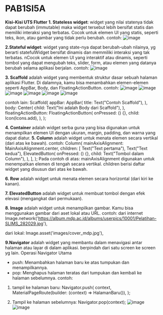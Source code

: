 # PAB1SI5A
**Kisi-Kisi UTS Flutter**
**1. Stateless widget**: widget yang nilai statenya tidak dapat berubah (immutable) maka widget tersebut lebih bersifat statis dan memiliki interaksi yang terbatas. Cocok untuk elemen UI yang statis, seperti teks, ikon, atau gambar yang tidak perlu berubah.
contoh:
![image](https://github.com/user-attachments/assets/dc1ad633-9f0f-42b9-b69d-61e9adddb1f9)

**2.Stateful widget**: widget yang state-nya dapat berubah-ubah nilainya, yg berarti statefulWidget bersifat dinamis dan memmiliki interaksi yang tak terbatas. nCocok untuk elemen UI yang interaktif atau dinamis, seperti tombol yang dapat mengubah teks, slider, form, atau elemen yang datanya berubah selama aplikasi berjalan.
contoh: 
![image](https://github.com/user-attachments/assets/addb030a-6c6b-4583-89e0-67f44fbd3679)

**3. Scaffold** adalah widget yang membentuk struktur dasar sebuah halaman aplikasi Flutter. Di dalamnya, kamu bisa menambahkan elemen-elemen seperti AppBar, Body, dan FloatingActionButton.
contoh: 
![image](https://github.com/user-attachments/assets/5e4ef50b-85f4-4d3a-8079-295cf59d5e53)
![image](https://github.com/user-attachments/assets/bc459926-a43d-4fa8-ad1b-a2691388aabd)
![image](https://github.com/user-attachments/assets/0a9725b4-476f-4786-9f83-682065d44e59)
![image](https://github.com/user-attachments/assets/62ec3708-6c1a-4a25-ae8c-668a8bc19557)
![image](https://github.com/user-attachments/assets/cfa242eb-9955-45cb-9751-0fb780c092bc)
![image](https://github.com/user-attachments/assets/56c9fdc9-ddbf-4c8d-b1c9-5a5117f5d89f)

contoh lain: 
Scaffold(
  appBar: AppBar(
    title: Text("Contoh Scaffold"),
  ),
  body: Center(
    child: Text("Ini adalah Body dari Scaffold"),
  ),
  floatingActionButton: FloatingActionButton(
    onPressed: () {},
    child: Icon(Icons.add),
  ),
);

**4. Container** adalah widget serba guna yang bisa digunakan untuk menampilkan elemen UI dengan ukuran, margin, padding, dan warna yang dapat diatur.
**5. Column** adalah widget untuk menata elemen secara vertikal (dari atas ke bawah).
contoh:
Column(
  mainAxisAlignment: MainAxisAlignment.center,
  children: <Widget>[
    Text("Text pertama"),
    Text("Text kedua"),
    ElevatedButton(
      onPressed: () {},
      child: Text("Tombol dalam Column"),
    ),
  ],
);
Pada contoh di atas:
mainAxisAlignment digunakan untuk menempatkan elemen di tengah secara vertikal.
children berisi daftar widget yang disusun dari atas ke bawah.

**6. Row** adalah widget untuk menata elemen secara horizontal (dari kiri ke kanan).

**7. ElevatedButton** adalah widget untuk membuat tombol dengan efek elevasi (mengangkat dari permukaan).

**8. Image** adalah widget untuk menampilkan gambar. Kamu bisa menggunakan gambar dari aset lokal atau URL.
contoh: dari internet
Image.network('https://album.mdp.ac.id/albums/userpics/10001/Pelatihan-SLIMS_282029.jpg'),
                       
dari lokal:
Image.asset('images/cover_mdp.jpg'),

**9.Navigator** adalah widget yang membantu dalam menavigasi antar halaman atau layar di dalam aplikasi. berpindah dari satu screen ke screen yg lain.
Operasi Navigator Utama
- push: Menambahkan halaman baru ke atas tumpukan dan menampilkannya.
- pop: Menghapus halaman teratas dari tumpukan dan kembali ke halaman sebelumnya.
contoh:
1. tampil ke halaman baru:
Navigator.push(
context,
MaterialPageRoute(builder: (context) => HalamanBaru()),
);

3. Tampil ke halaman sebelumnya:
Navigator.pop(context);
![image](https://github.com/user-attachments/assets/07ee5269-7270-4dc8-9317-87b133fa74f3)
![image](https://github.com/user-attachments/assets/d927e4fa-ffba-4b47-a1ce-d4a3da1e3bbc)


